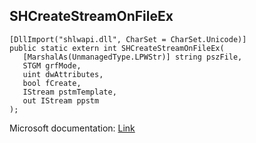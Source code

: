 ## SHCreateStreamOnFileEx

```
[DllImport("shlwapi.dll", CharSet = CharSet.Unicode)]
public static extern int SHCreateStreamOnFileEx(
   [MarshalAs(UnmanagedType.LPWStr)] string pszFile,
   STGM grfMode,
   uint dwAttributes,
   bool fCreate,
   IStream pstmTemplate,
   out IStream ppstm
);
```

Microsoft documentation: [Link](https://docs.microsoft.com/en-us/windows/win32/api/shlwapi/nf-shlwapi-shcreatestreamonfileex)
